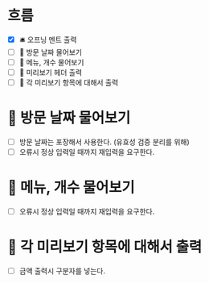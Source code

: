 # 흐름
- [x] 🛎️ 오프닝 멘트 출력
- [ ] 📅 방문 날짜 물어보기
- [ ] 🍴 메뉴, 개수 물어보기
- [ ] 📃 미리보기 헤더 출력
- [ ] 🧾 각 미리보기 항목에 대해서 출력

# 📅 방문 날짜 물어보기
- [ ] 방문 날짜는 포장해서 사용한다. (유효성 검증 분리를 위해)
- [ ] 오류시 정상 입력일 때까지 재입력을 요구한다.

# 🍴 메뉴, 개수 물어보기
- [ ] 오류시 정상 입력일 때까지 재입력을 요구한다.

# 🧾 각 미리보기 항목에 대해서 출력
- [ ] 금액 출력시 구분자를 넣는다.

